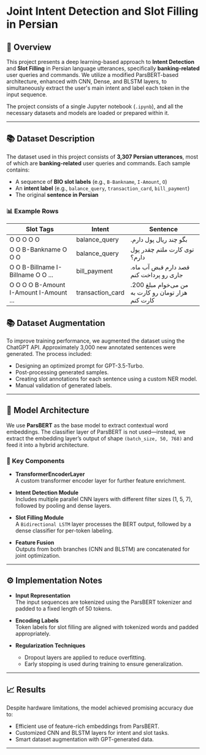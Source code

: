 # Joint Intent Detection and Slot Filling in Persian

## 📝 Overview

This project presents a deep learning-based approach to **Intent Detection** and **Slot Filling** in Persian language utterances, specifically **banking-related** user queries and commands. We utilize a modified ParsBERT-based architecture, enhanced with CNN, Dense, and BLSTM layers, to simultaneously extract the user's main intent and label each token in the input sequence.

The project consists of a single Jupyter notebook (`.ipynb`), and all the necessary datasets and models are loaded or prepared within it.

---


## 📚 Dataset Description

The dataset used in this project consists of **3,307 Persian utterances**, most of which are **banking-related** user queries and commands. Each sample contains:

- A sequence of **BIO slot labels** (e.g., `B-Bankname`, `I-Amount`, `O`)
- An **intent label** (e.g., `balance_query`, `transaction_card`, `bill_payment`)
- The original **sentence in Persian**

### 📊 Example Rows

| Slot Tags                              | Intent           | Sentence                                        |
|----------------------------------------|------------------|-------------------------------------------------|
| O O O O O                              | balance_query    | .بگو چند ریال پول دارم                          |
| O O B-Bankname O O O                   | balance_query    | توی کارت ملتم چقدر پول دارم؟                   |
| O O B-Billname I-Billname O O ...      | bill_payment     | .قصد دارم قبض آب ماه جاری رو پرداخت کنم        |
| O O O O B-Amount I-Amount I-Amount ... | transaction_card | .من می‌خوام مبلغ 200 هزار تومان رو کارت به کارت کنم |



## 📚 Dataset Augmentation

To improve training performance, we augmented the dataset using the ChatGPT API. Approximately 3,000 new annotated sentences were generated. The process included:

- Designing an optimized prompt for GPT-3.5-Turbo.
- Post-processing generated samples.
- Creating slot annotations for each sentence using a custom NER model.
- Manual validation of generated labels.

---

## 🧠 Model Architecture

We use **ParsBERT** as the base model to extract contextual word embeddings. The classifier layer of ParsBERT is not used—instead, we extract the embedding layer’s output of shape `(batch_size, 50, 768)` and feed it into a hybrid architecture.

### 🔹 Key Components

- **TransformerEncoderLayer**  
  A custom transformer encoder layer for further feature enrichment.

- **Intent Detection Module**  
  Includes multiple parallel CNN layers with different filter sizes (1, 5, 7), followed by pooling and dense layers.

- **Slot Filling Module**  
  A `Bidirectional LSTM` layer processes the BERT output, followed by a dense classifier for per-token labeling.

- **Feature Fusion**  
  Outputs from both branches (CNN and BLSTM) are concatenated for joint optimization.

---

## ⚙️ Implementation Notes

- **Input Representation**  
  The input sequences are tokenized using the ParsBERT tokenizer and padded to a fixed length of 50 tokens.

- **Encoding Labels**  
  Token labels for slot filling are aligned with tokenized words and padded appropriately.

- **Regularization Techniques**
  - Dropout layers are applied to reduce overfitting.
  - Early stopping is used during training to ensure generalization.

---

## 📈 Results

Despite hardware limitations, the model achieved promising accuracy due to:

- Efficient use of feature-rich embeddings from ParsBERT.
- Customized CNN and BLSTM layers for intent and slot tasks.
- Smart dataset augmentation with GPT-generated data.

---
